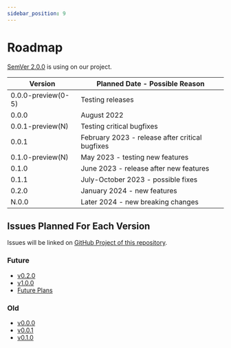 ```yaml
---
sidebar_position: 9
---
```


# Roadmap

[SemVer 2.0.0](https://semver.org/spec/v2.0.0.html) is using on our project.

| Version            | Planned Date - Possible Reason                  |
|--------------------|-------------------------------------------------|
| 0.0.0-preview(0-5) | Testing releases                                |
| 0.0.0              | August 2022                                     |
| 0.0.1-preview(N)   | Testing critical bugfixes                       |
| 0.0.1              | February 2023 - release after critical bugfixes |
| 0.1.0-preview(N)   | May 2023 - testing new features                 |
| 0.1.0              | June 2023 - release after new features          |
| 0.1.1              | July-October 2023 - possible fixes              |
| 0.2.0              | January 2024 - new features                     |
| N.0.0              | Later 2024 - new breaking changes               |

## Issues Planned For Each Version

Issues will be linked on [GitHub Project of this repository](https://github.com/photo-cli/photo-cli/projects).

### Future

- [v0.2.0](https://github.com/photo-cli/photo-cli/projects/7)
- [v1.0.0](https://github.com/photo-cli/photo-cli/projects/6)
- [Future Plans](https://github.com/photo-cli/photo-cli/projects/2)

### Old

- [v0.0.0](https://github.com/photo-cli/photo-cli/projects/1)
- [v0.0.1](https://github.com/photo-cli/photo-cli/projects/3)
- [v0.1.0](https://github.com/photo-cli/photo-cli/projects/5)

